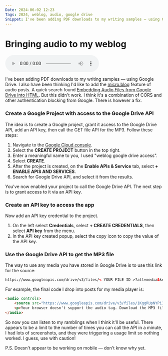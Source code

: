 ```yaml
---
Date: 2024-06-02 12:23
Tags: 2024, weblog, audio, google drive
Snippet: I've been adding PDF downloads to my writing samples — using Google Drive. I also have been thinking I'd like to add the micro.blog feature of audio posts. A quick search found...
---
```


# Bringing audio to my weblog

<audio controls>
    <source src="https://raw.githubusercontent.com/PhilStollery/phils.weblog.lol/master/audio/bringing-audio-to-my-weblog.m4a" type="audio/mp3">
    <p>Your browser doesn't support the audio tag. Download the M4A file here:  <a href="https://raw.githubusercontent.com/PhilStollery/phils.weblog.lol/master/audio/bringing-audio-to-my-weblog.m4a">https://raw.githubusercontent.com/PhilStollery/phils.weblog.lol/master/audio/bringing-audio-to-my-weblog.m4a</a></p>
</audio>

I've been adding PDF downloads to my writing samples — using Google Drive. I also have been thinking I'd like to add the [micro.blog](https://micro.blog/) feature of audio posts. A quick search found [Embedding Audio Files from Google Drive into HTML](https://www.simonsays.so/embedding-audio-files-from-google-drive/). But this didn't work. I think it's a combination of CORS and other authentication blocking from Google. There is however a fix. 

### Create a Google Project with access to the Google Drive API

The idea is to create a Google project, grant it access to the Google Drive API, add an API key, then call the GET file API for the MP3. Follow these steps:

1. Navigate to the [Google Cloud console](https://console.cloud.google.com/).
2. Select the **CREATE PROJECT** button in the top right. 
3. Enter a meaningful name to you, I used "weblog google drive access".
4. Select **CREATE**.
5. After the project is created, on the **Enable APIs & Service** tab, select **+ ENABLE APIS AND SERVICES**.
6. Search for Google Drive API, and select it from the results. 

You've now enabled your project to call the Google Drive API. The next step is to grant access to it via an API key.

### Create an API key to access the app

Now add an API key credential to the project.

1. On the left select **Credentials**, select **+ CREATE CREDENTIALS**, then select **API key** from the menu.
2. In the API key created popup, select the copy icon to copy the value of the API key.

### Use the Google Drive API to get the MP3 file

The way to use any media you have stored in Google Drive is to use this link for the source:

```html
https://www.googleapis.com/drive/v3/files/< YOUR FILE ID >?alt=media&key=< YOUR API KEY >
```

For example, the final code I drop into posts for my media player is:

```html
<audio controls>
    <source src="https://www.googleapis.com/drive/v3/files/1KggRUpNYPi1FXpxNs0qvRDzOGTw8F8SX?alt=media&key=AIzaSyCwfa8n8lETUWoU1AgB9KdVRD1su_e9Gg0" type="audio/mp3">
    <p>Your browser doesn't support the audio tag. Download the MP3 file here:  <a href="https://drive.google.com/file/d/1KggRUpNYPi1FXpxNs0qvRDzOGTw8F8SX/view?usp=sharing">https://drive.google.com/file/d/1KggRUpNYPi1FXpxNs0qvRDzOGTw8F8SX/view?usp=sharing</a></p>
</audio>
```

So now you can listen to my ramblings when I think it'll be useful. There appears to be a limit to the number of times you can call the API in a minute, I had lots of screenshots, and they were triggering a usage limit so nothing worked. I guess, use with caution!

P.S. Doesn't appear to be working on mobile — don't know why yet.
